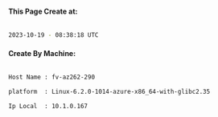 
   
#### This Page Create at:

```bash

2023-10-19 - 08:38:18 UTC

```

#### Create By Machine:

```bash

Host Name : fv-az262-290

platform  : Linux-6.2.0-1014-azure-x86_64-with-glibc2.35

Ip Local  : 10.1.0.167

```

